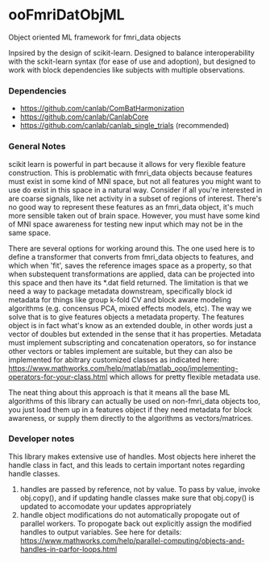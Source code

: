 # ooFmriDatObjML
Object oriented ML framework for fmri_data objects

Inpsired by the design of scikit-learn. Designed to balance interoperability
with the sckit-learn syntax (for ease of use and adoption), but designed to
work with block dependencies like subjects with multiple observations. 

### Dependencies
* https://github.com/canlab/ComBatHarmonization
* https://github.com/canlab/CanlabCore
* https://github.com/canlab/canlab_single_trials (recommended)

### General Notes
scikit learn is powerful in part because it allows for very flexible feature
construction. This is problematic with fmri_data objects because features must 
exist in some kind of MNI space, but not all features you might want to use
do exist in this space in a natural way. Consider if all you're interested in 
are coarse signals, like net activity in a subset of regions of interest. There's 
no good way to represent these features as an fmri_data object, it's much more 
sensible taken out of brain space. However, you must have some kind of MNI space 
awareness for testing new input which may not be in the same space.

There are several options for working around this. The one used here is to define a 
transformer that converts from fmri_data objects to features, and which when
'fit', saves the reference images space as a property, so that when substequent
transformations are applied, data can be projected into this space and then
have its \*.dat field returned. The limitation is that we need a way to 
package metadata downstream, specifically block id metadata for things like
group k-fold CV and block aware modeling algorithms (e.g. concensus PCA, mixed
effects models, etc). The way we solve that is to give features objects a metadata
property. The features object is in fact what's know as an extended double, in other
words just a vector of doubles but extended in the sense that it has properties. 
Metadata must implement subscripting and concatenation operators, so for instance
other vectors or tables implement are suitable, but they can also be implemented for
abitrary customized classes as indicated here:
https://www.mathworks.com/help/matlab/matlab_oop/implementing-operators-for-your-class.html
which allows for pretty flexible metadata use.

The neat thing about this approach is that it means all the base ML algorithms of 
this library can actually be used on non-fmri_data objects too, you just load them up
in a features object if they need metadata for block awareness, or supply them 
directly to the algorithms as vectors/matrices.

### Developer notes
This library makes extensive use of handles. Most objects here inheret the 
handle class in fact, and this leads to certain important notes regarding
handle classes.
1) handles are passed by reference, not by value. To pass by value, invoke
obj.copy(), and if updating handle classes make sure that obj.copy() is updated
to accomodate your updates appropriately
2) handle object modifications do not automatically propogate out of parallel
workers. To propogate back out explicitly assign the modified handles to output
variables. See here for details: 
https://www.mathworks.com/help/parallel-computing/objects-and-handles-in-parfor-loops.html
